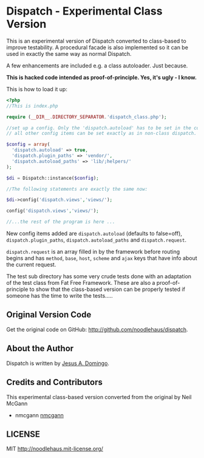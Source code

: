 # Dispatch - Experimental Class Version

This is an experimental version of Dispatch converted to class-based to improve
testability. A procedural facade is also implemented so it can be used in exactly the
same way as normal Dispatch.

A few enhancements are included e.g. a class autoloader. Just because.

**This is hacked code intended as proof-of-principle. Yes, it's ugly - I know.**

This is how to load it up:

```php
<?php
//This is index.php

require (__DIR__.DIRECTORY_SEPARATOR.'dispatch_class.php');

//set up a config. Only the 'dispatch.autoload' has to be set in the constructor
// all other config items can be set exactly as in non-class dispatch.

$config = array(
  'dispatch.autoload' => true,
  'dispatch.plugin_paths' => 'vendor/',
  'dispatch.autoload_paths' => 'lib/;helpers/'
);

$di = Dispatch::instance($config);

//The following statements are exactly the same now:

$di->config('dispatch.views','views/');

config('dispatch.views','views/');

//...the rest of the program is here ...

```

New config items added are `dispatch.autoload` (defaults to false=off), `dispatch.plugin_paths`,
`dispatch.autoload_paths` and `dispatch.request`.

`dispatch.request` is an array filled in by the framework before routing begins and has `method`,
`base`, `host`, `scheme` and `ajax` keys that have info about the current request.

The test sub directory has some very crude tests done with an adaptation of
the test class from Fat Free Framework. These are also a proof-of-principle
to show that the class-based version can be properly tested if someone has the
time to write the tests.....

## Original Version Code
Get the original code on GitHub: <http://github.com/noodlehaus/dispatch>.

## About the Author

Dispatch is written by [Jesus A. Domingo].

[Jesus A. Domingo]: http://noodlehaus.github.io/

## Credits and Contributors

This experimental class-based version converted from the original by Neil McGann

* nmcgann [nmcgann](https://github.com/nmcgann)

## LICENSE
MIT <http://noodlehaus.mit-license.org/>
